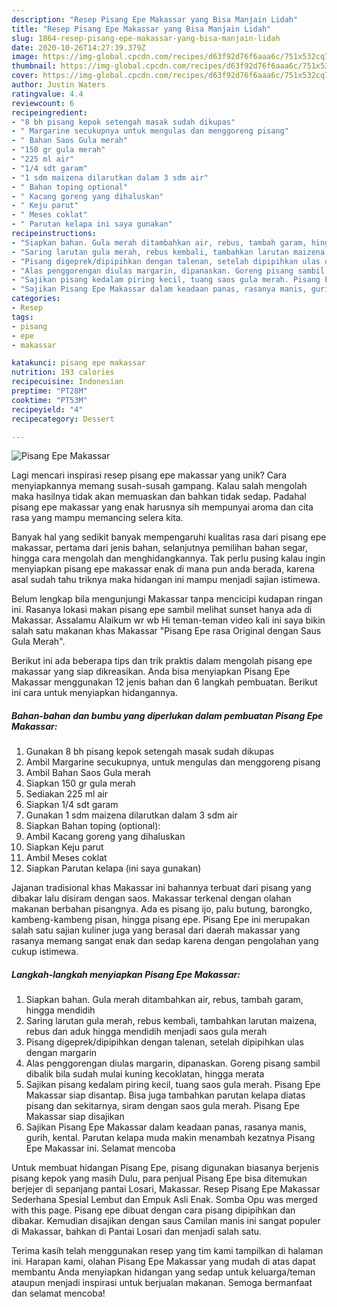```yaml
---
description: "Resep Pisang Epe Makassar yang Bisa Manjain Lidah"
title: "Resep Pisang Epe Makassar yang Bisa Manjain Lidah"
slug: 1864-resep-pisang-epe-makassar-yang-bisa-manjain-lidah
date: 2020-10-26T14:27:39.379Z
image: https://img-global.cpcdn.com/recipes/d63f92d76f6aaa6c/751x532cq70/pisang-epe-makassar-foto-resep-utama.jpg
thumbnail: https://img-global.cpcdn.com/recipes/d63f92d76f6aaa6c/751x532cq70/pisang-epe-makassar-foto-resep-utama.jpg
cover: https://img-global.cpcdn.com/recipes/d63f92d76f6aaa6c/751x532cq70/pisang-epe-makassar-foto-resep-utama.jpg
author: Justin Waters
ratingvalue: 4.4
reviewcount: 6
recipeingredient:
- "8 bh pisang kepok setengah masak sudah dikupas"
- " Margarine secukupnya untuk mengulas dan menggoreng pisang"
- " Bahan Saos Gula merah"
- "150 gr gula merah"
- "225 ml air"
- "1/4 sdt garam"
- "1 sdm maizena dilarutkan dalam 3 sdm air"
- " Bahan toping optional"
- " Kacang goreng yang dihaluskan"
- " Keju parut"
- " Meses coklat"
- " Parutan kelapa ini saya gunakan"
recipeinstructions:
- "Siapkan bahan. Gula merah ditambahkan air, rebus, tambah garam, hingga mendidih"
- "Saring larutan gula merah, rebus kembali, tambahkan larutan maizena, rebus dan aduk hingga mendidih menjadi saos gula merah"
- "Pisang digeprek/dipipihkan dengan talenan, setelah dipipihkan ulas dengan margarin"
- "Alas penggorengan diulas margarin, dipanaskan. Goreng pisang sambil dibalik bila sudah mulai kuning kecoklatan, hingga merata"
- "Sajikan pisang kedalam piring kecil, tuang saos gula merah. Pisang Epe Makassar siap disantap. Bisa juga tambahkan parutan kelapa diatas pisang dan sekitarnya, siram dengan saos gula merah. Pisang Epe Makassar siap disajikan"
- "Sajikan Pisang Epe Makassar dalam keadaan panas, rasanya manis, gurih, kental. Parutan kelapa muda makin menambah kezatnya Pisang Epe Makassar ini. Selamat mencoba"
categories:
- Resep
tags:
- pisang
- epe
- makassar

katakunci: pisang epe makassar 
nutrition: 193 calories
recipecuisine: Indonesian
preptime: "PT28M"
cooktime: "PT53M"
recipeyield: "4"
recipecategory: Dessert

---
```



![Pisang Epe Makassar](https://img-global.cpcdn.com/recipes/d63f92d76f6aaa6c/751x532cq70/pisang-epe-makassar-foto-resep-utama.jpg)

Lagi mencari inspirasi resep pisang epe makassar yang unik? Cara menyiapkannya memang susah-susah gampang. Kalau salah mengolah maka hasilnya tidak akan memuaskan dan bahkan tidak sedap. Padahal pisang epe makassar yang enak harusnya sih mempunyai aroma dan cita rasa yang mampu memancing selera kita.

Banyak hal yang sedikit banyak mempengaruhi kualitas rasa dari pisang epe makassar, pertama dari jenis bahan, selanjutnya pemilihan bahan segar, hingga cara mengolah dan menghidangkannya. Tak perlu pusing kalau ingin menyiapkan pisang epe makassar enak di mana pun anda berada, karena asal sudah tahu triknya maka hidangan ini mampu menjadi sajian istimewa.

Belum lengkap bila mengunjungi Makassar tanpa mencicipi kudapan ringan ini. Rasanya lokasi makan pisang epe sambil melihat sunset hanya ada di Makassar. Assalamu Alaikum wr wb Hi teman-teman video kali ini saya bikin salah satu makanan khas Makassar &#34;Pisang Epe rasa Original dengan Saus Gula Merah&#34;.


Berikut ini ada beberapa tips dan trik praktis dalam mengolah pisang epe makassar yang siap dikreasikan. Anda bisa menyiapkan Pisang Epe Makassar menggunakan 12 jenis bahan dan 6 langkah pembuatan. Berikut ini cara untuk menyiapkan hidangannya.

<!--inarticleads1-->

##### Bahan-bahan dan bumbu yang diperlukan dalam pembuatan Pisang Epe Makassar:

1. Gunakan 8 bh pisang kepok setengah masak sudah dikupas
1. Ambil  Margarine secukupnya, untuk mengulas dan menggoreng pisang
1. Ambil  Bahan Saos Gula merah
1. Siapkan 150 gr gula merah
1. Sediakan 225 ml air
1. Siapkan 1/4 sdt garam
1. Gunakan 1 sdm maizena dilarutkan dalam 3 sdm air
1. Siapkan  Bahan toping (optional):
1. Ambil  Kacang goreng yang dihaluskan
1. Siapkan  Keju parut
1. Ambil  Meses coklat
1. Siapkan  Parutan kelapa (ini saya gunakan)


Jajanan tradisional khas Makassar ini bahannya terbuat dari pisang yang dibakar lalu disiram dengan saos. Makassar terkenal dengan olahan makanan berbahan pisangnya. Ada es pisang ijo, palu butung, barongko, kambeng-kambeng pisan, hingga pisang epe. Pisang Epe ini merupakan salah satu sajian kuliner juga yang berasal dari daerah makassar yang rasanya memang sangat enak dan sedap karena dengan pengolahan yang cukup istimewa. 

<!--inarticleads2-->

##### Langkah-langkah menyiapkan Pisang Epe Makassar:

1. Siapkan bahan. Gula merah ditambahkan air, rebus, tambah garam, hingga mendidih
1. Saring larutan gula merah, rebus kembali, tambahkan larutan maizena, rebus dan aduk hingga mendidih menjadi saos gula merah
1. Pisang digeprek/dipipihkan dengan talenan, setelah dipipihkan ulas dengan margarin
1. Alas penggorengan diulas margarin, dipanaskan. Goreng pisang sambil dibalik bila sudah mulai kuning kecoklatan, hingga merata
1. Sajikan pisang kedalam piring kecil, tuang saos gula merah. Pisang Epe Makassar siap disantap. Bisa juga tambahkan parutan kelapa diatas pisang dan sekitarnya, siram dengan saos gula merah. Pisang Epe Makassar siap disajikan
1. Sajikan Pisang Epe Makassar dalam keadaan panas, rasanya manis, gurih, kental. Parutan kelapa muda makin menambah kezatnya Pisang Epe Makassar ini. Selamat mencoba


Untuk membuat hidangan Pisang Epe, pisang digunakan biasanya berjenis pisang kepok yang masih Dulu, para penjual Pisang Epe bisa ditemukan berjejer di sepanjang pantai Losari, Makassar. Resep Pisang Epe Makassar Sederhana Spesial Lembut dan Empuk Asli Enak. Somba Opu was merged with this page. Pisang epe dibuat dengan cara pisang dipipihkan dan dibakar. Kemudian disajikan dengan saus Camilan manis ini sangat populer di Makassar, bahkan di Pantai Losari dan menjadi salah satu. 

Terima kasih telah menggunakan resep yang tim kami tampilkan di halaman ini. Harapan kami, olahan Pisang Epe Makassar yang mudah di atas dapat membantu Anda menyiapkan hidangan yang sedap untuk keluarga/teman ataupun menjadi inspirasi untuk berjualan makanan. Semoga bermanfaat dan selamat mencoba!
